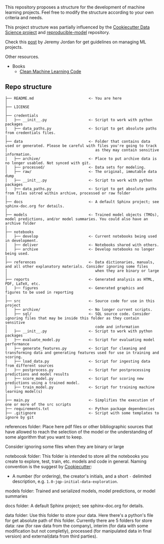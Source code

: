 This repository proposes a structure for the development of machine learning projects. Feel free to modify the structure according to your own criteria and needs.

This project structure was partially influenced by the [Cookiecutter Data Science project](https://drivendata.github.io/cookiecutter-data-science/) and [reproducible-model](https://github.com/cmawer/reproducible-model) repository.

Check this [post](https://www.jeremyjordan.me/ml-projects-guide/) by Jeremy Jordan for get guidelines on managing ML projects.

Other resources.
- Books
    - [Clean Machine Learning Code](https://leanpub.com/cleanmachinelearningcode)

## Repo structure 

```
├── README.md                         <- You are here
│
├── LICENSE
│
├── credentials
│   ├── __init__.py                   <- Script to work with python packages
|   ├── data_paths.py                 <- Script to get absolute paths from credentials files.
│
├── data                              <- Folder that contains data used or generated. Please be careful with files you're going to track
│                                        as they may contain sensitive information.
│   ├── archive/                      <- Place to put archive data is no longer usabled. Not synced with git. 
│   ├── processed/                    <- Data sets for modeling.
│   ├── raw/                          <- The original, immutable data dump
│   ├── __init__.py                   <- Script to work with python packages
|   ├── data_paths.py                 <- Script to get absolute paths from files sotred within archive, processed or raw folder
│
├── docs                              <- A default Sphinx project; see sphinx-doc.org for details.
│
├── models                            <- Trained model objects (TMOs), model predictions, and/or model summaries. You could also have an archive folder
│
├── notebooks
│   ├── develop                       <- Current notebooks being used in development.
│   ├── deliver                       <- Notebooks shared with others. 
│   ├── archive                       <- Develop notebooks no longer being used. 
│
├── references                        <- Data dictionaries, manuals, and all other explanatory materials. Consider ignoring some files 
│                                        when they are binary or large   
│
├── reports                           <- Generated analysis as HTML, PDF, LaTeX, etc.
│   ├── figures                       <- Generated graphics and figures to be used in reporting
│
├── src                               <- Source code for use in this project 
│   ├── archive/                      <- No longer current scripts. 
│   ├── sql/                          <- SQL source code. Consider ignoring files that may be inside this folder as they contain sensitive 
│                                        code and information
│   ├── __init__.py                   <- Script to work with python packages
│   ├── evaluate_model.py             <- Script for evaluating model performance
│   ├── generate_features.py          <- Script for cleaning and transforming data and generating features used for use in training and scoring.
│   ├── load_data.py                  <- Script for ingesting data from different sources 
│   ├── postprocess.py                <- Script for postprocessing predictions and model results 
│   ├── score_model.py                <- Script for scoring new predictions using a trained model.
│   ├── train_model.py                <- Script for training machine learning model(s)
│
├── main.py                           <- Simplifies the execution of one or more of the src scripts 
├── requirements.txt                  <- Python package dependencies 
├── .gitignore                        <- Script with some templates to ignore by git 

```

references folder: Place here pdf files or other bibliographic sources that have allowed to reach the selection of the model or the understanding of some algorithm that you want to keep.

Consider ignoring some files when they are binary or large

noteboosk folder: This folder is intended to store all the notebooks you create to explore, test, train, etc. models and code in general. Naming convention is the suggest by [Cookiecutter](https://drivendata.github.io/cookiecutter-data-science/#directory-structure): 
- A number (for ordering), the creator's initials, and a short `-` delimited description, e.g. `1.0-jqp-initial-data-exploration`.

models folder: Trained and serialized models, model predictions, or model summaries

docs folder: A default Sphinx project; see sphinx-doc.org for details.

data folder: Use this folder to store your data. Here there's a python's file for get absolute path of this folder.
Currently there are 5 folders for store data: raw (for raw data from the company), interim (for data with some modification but not completly), processed (for manipulated data in final version) and external(data from third parties).